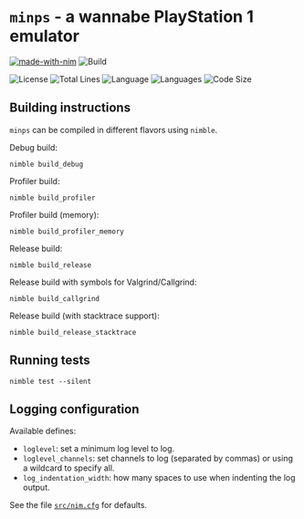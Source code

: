 # `minps` - a wannabe PlayStation 1 emulator

[![made-with-nim](https://img.shields.io/badge/Made%20with-Nim-ffc200.svg)](https://nim-lang.org/)
![Build](https://github.com/kraptor/minps/workflows/Build/badge.svg)

![License](https://img.shields.io/github/license/kraptor/minps?color=pink)
![Total Lines](https://img.shields.io/tokei/lines/github/kraptor/minps?label=Total%20Lines)
![Language](https://img.shields.io/github/languages/top/kraptor/minps?logo=Nim)
![Languages](https://img.shields.io/github/languages/count/kraptor/minps?label=Languages)
![Code Size](https://img.shields.io/github/languages/code-size/kraptor/minps)

## Building instructions

``minps`` can be compiled in different flavors using ``nimble``.

Debug build:

    nimble build_debug

Profiler build:

    nimble build_profiler

Profiler build (memory):

    nimble build_profiler_memory

Release build:

    nimble build_release

Release build with symbols for Valgrind/Callgrind:

    nimble build_callgrind

Release build (with stacktrace support):

    nimble build_release_stacktrace

## Running tests

    nimble test --silent

## Logging configuration

Available defines:

* `loglevel`: set a minimum log level to log.
* `loglevel_channels`: set channels to log (separated by commas) or using a wildcard to specify all.
* `log_indentation_width`: how many spaces to use when indenting the log output.

See the file [``src/nim.cfg``](src/nim.cfg) for defaults.

